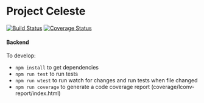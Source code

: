 Project Celeste
===============
[![Build Status](https://travis-ci.org/dpzmick/celeste.svg?branch=refactor)](https://travis-ci.org/dpzmick/celeste)
[![Coverage Status](https://coveralls.io/repos/dpzmick/celeste/badge.svg?branch=refactor&service=github)](https://coveralls.io/github/dpzmick/celeste?branch=refactor)

#### Backend
To develop:

* ```npm install``` to get dependencies
* ```npm run test``` to run tests
* ```npm run wtest``` to run watch for changes and run tests when file changed
* ```npm run coverage``` to generate a code coverage report (coverage/lconv-report/index.html)

